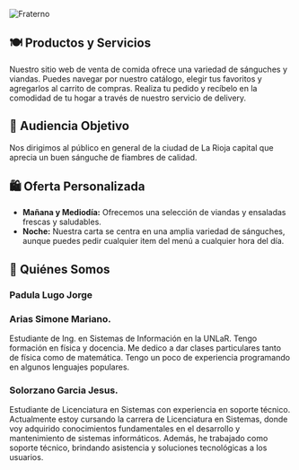 ![Fraterno](https://i.ibb.co/1qCLprM/429556036-704082081603152-8948464961650998329-n.jpg)


## 🍽️ Productos y Servicios
Nuestro sitio web de venta de comida ofrece una variedad de sánguches y viandas. Puedes navegar por nuestro catálogo, elegir tus favoritos y agregarlos al carrito de compras. Realiza tu pedido y recíbelo en la comodidad de tu hogar a través de nuestro servicio de delivery.


## 🎯 Audiencia Objetivo
Nos dirigimos al público en general de la ciudad de La Rioja capital que aprecia un buen sánguche de fiambres de calidad.


## 🛍️ Oferta Personalizada
- **Mañana y Mediodía:** Ofrecemos una selección de viandas y ensaladas frescas y saludables.
- **Noche:** Nuestra carta se centra en una amplia variedad de sánguches, aunque puedes pedir cualquier item del menú a cualquier hora del día.


## 👥 Quiénes Somos 


### Padula Lugo Jorge


### Arias Simone Mariano.
Estudiante de Ing. en Sistemas de Información en la UNLaR. Tengo formación en física y docencia. Me dedico a dar clases particulares tanto de física como de matemática. Tengo un poco de experiencia programando en algunos lenguajes populares.


### Solorzano Garcia Jesus. 
Estudiante de Licenciatura en Sistemas con experiencia en soporte técnico. Actualmente estoy cursando la carrera de Licenciatura en Sistemas, donde voy adquirido conocimientos fundamentales en el  desarrollo y mantenimiento de sistemas informáticos. Además, he trabajado como soporte técnico, brindando asistencia y soluciones tecnológicas a los usuarios.

